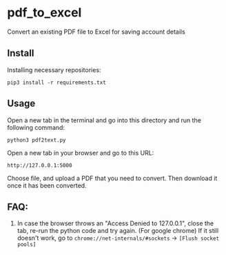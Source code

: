 # pdf_to_excel
Convert an existing PDF file to Excel for saving account details

## Install
Installing necessary repositories:
```
pip3 install -r requirements.txt
```

## Usage
Open a new tab in the terminal and go into this directory and run the following command:
```
python3 pdf2text.py
```

Open a new tab in your browser and go to this URL:
```
http://127.0.0.1:5000
```

Choose file, and upload a PDF that you need to convert.
Then download it once it has been converted.


## FAQ:
1. In case the browser throws an "Access Denied to 127.0.0.1", close the tab, re-run the python code and try again. 
    (For google chrome) If it still doesn't work, go to `chrome://net-internals/#sockets` -> `[Flush socket pools]`
